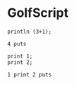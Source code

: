# GolfScript

```polygolf
println (3+1);
```

```golfscript bytes
4 puts
```

```polygolf
print 1;
print 2;
```

```golfscript bytes
1 print 2 puts
```